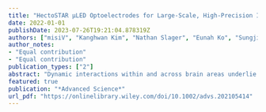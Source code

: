```yaml
---
title: "HectoSTAR μLED Optoelectrodes for Large‐Scale, High‐Precision In Vivo Opto‐Electrophysiology"
date: 2022-01-01
publishDate: 2023-07-26T19:21:04.878319Z
authors: ["misiV", "Kanghwan Kim", "Nathan Slager", "Eunah Ko", "Sungjin Oh", "Saman S. Parizi", "Blake Hendrix", "John P. Seymour", "Kensall D. Wise", "György Buzsáki", "Antonio Fernández‐Ruiz", "Euisik Yoon"]
author_notes:
- "Equal contribution"
- "Equal contribution"
publication_types: ["2"]
abstract: "Dynamic interactions within and across brain areas underlie behavioral and cognitive functions. To understand the basis of these processes, the activities of distributed local circuits inside the brain of a behaving animal must be synchronously recorded while the inputs to these circuits are precisely manipulated. Even though recent technological advances have enabled such large-scale recording capabilities, the development of the high-spatiotemporal-resolution and large-scale modulation techniques to accompany those recordings has lagged. A novel neural probe is presented in this work that enables simultaneous electrical monitoring and optogenetic manipulation of deep neuronal circuits at large scales with a high spatiotemporal resolution."
featured: true
publication: "*Advanced Science*"
url_pdf: "https://onlinelibrary.wiley.com/doi/10.1002/advs.202105414"
---
```



